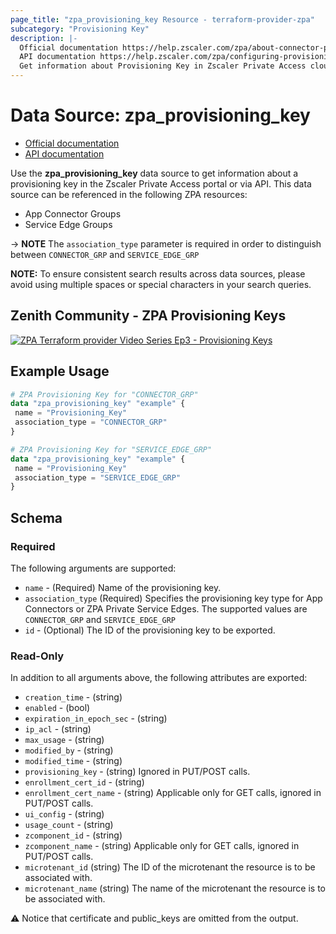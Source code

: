 ```yaml
---
page_title: "zpa_provisioning_key Resource - terraform-provider-zpa"
subcategory: "Provisioning Key"
description: |-
  Official documentation https://help.zscaler.com/zpa/about-connector-provisioning-keys
  API documentation https://help.zscaler.com/zpa/configuring-provisioning-keys-using-api
  Get information about Provisioning Key in Zscaler Private Access cloud.
---
```


# Data Source: zpa_provisioning_key

* [Official documentation](https://help.zscaler.com/zpa/about-connector-provisioning-keys)
* [API documentation](https://help.zscaler.com/zpa/configuring-provisioning-keys-using-api)

Use the **zpa_provisioning_key** data source to get information about a provisioning key in the Zscaler Private Access portal or via API. This data source can be referenced in the following ZPA resources:

* App Connector Groups
* Service Edge Groups

-> **NOTE** The ``association_type`` parameter is required in order to distinguish between ``CONNECTOR_GRP`` and ``SERVICE_EDGE_GRP``

**NOTE:** To ensure consistent search results across data sources, please avoid using multiple spaces or special characters in your search queries.

## Zenith Community - ZPA Provisioning Keys

[![ZPA Terraform provider Video Series Ep3 - Provisioning Keys](https://raw.githubusercontent.com/zscaler/terraform-provider-zpa/master/images/zpa_provisioning_key.svg)](https://community.zscaler.com/zenith/s/question/0D54u00009evlEnCAI/video-zpa-terraform-provider-video-series-ep3-provisioning-keys)

## Example Usage

```terraform
# ZPA Provisioning Key for "CONNECTOR_GRP"
data "zpa_provisioning_key" "example" {
 name = "Provisioning_Key"
 association_type = "CONNECTOR_GRP"
}
```

```terraform
# ZPA Provisioning Key for "SERVICE_EDGE_GRP"
data "zpa_provisioning_key" "example" {
 name = "Provisioning_Key"
 association_type = "SERVICE_EDGE_GRP"
}
```

## Schema

### Required

The following arguments are supported:

* `name` - (Required) Name of the provisioning key.
* `association_type` (Required) Specifies the provisioning key type for App Connectors or ZPA Private Service Edges. The supported values are `CONNECTOR_GRP` and `SERVICE_EDGE_GRP`
* `id` - (Optional) The ID of the provisioning key to be exported.

### Read-Only

In addition to all arguments above, the following attributes are exported:

* `creation_time` - (string)
* `enabled` - (bool)
* `expiration_in_epoch_sec` - (string)
* `ip_acl` - (string)
* `max_usage` - (string)
* `modified_by` - (string)
* `modified_time` - (string)
* `provisioning_key` - (string) Ignored in PUT/POST calls.
* `enrollment_cert_id` - (string)
* `enrollment_cert_name` - (string) Applicable only for GET calls, ignored in PUT/POST calls.
* `ui_config` - (string)
* `usage_count` - (string)
* `zcomponent_id` - (string)
* `zcomponent_name` - (string) Applicable only for GET calls, ignored in PUT/POST calls.
* `microtenant_id` (string) The ID of the microtenant the resource is to be associated with.
* `microtenant_name` (string) The name of the microtenant the resource is to be associated with.

:warning: Notice that certificate and public_keys are omitted from the output.
